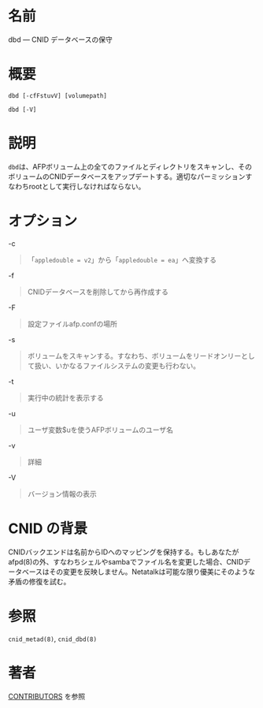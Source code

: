 # 名前

dbd — CNID データベースの保守

# 概要

`dbd [-cfFstuvV] [volumepath]`

`dbd [-V]`

# 説明

`dbd`は、AFPボリューム上の全てのファイルとディレクトリをスキャンし、そのボリュームのCNIDデータベースをアップデートする。適切なパーミッションすなわちrootとして実行しなければならない。

# オプション

-c

> 「`appledouble = v2`」から「`appledouble = ea`」へ変換する

-f

> CNIDデータベースを削除してから再作成する

-F

> 設定ファイルafp.confの場所

-s

> ボリュームをスキャンする。すなわち、ボリュームをリードオンリーとして扱い、いかなるファイルシステムの変更も行わない。

-t

> 実行中の統計を表示する

-u

> ユーザ変数$uを使うAFPボリュームのユーザ名

-v

> 詳細

-V

> バージョン情報の表示

# CNID の背景

CNIDバックエンドは名前からIDへのマッピングを保持する。もしあなたがafpd(8)の外、すなわちシェルやsambaでファイル名を変更した場合、CNIDデータベースはその変更を反映しません。Netatalkは可能な限り優美にそのような矛盾の修復を試む。

# 参照

`cnid_metad(8)`, `cnid_dbd(8)`

# 著者

[CONTRIBUTORS](https://netatalk.io/contributors) を参照
